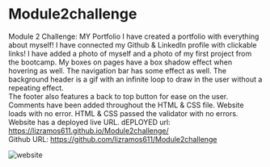 # Module2challenge
Module 2 Challenge: MY Portfolio
I have created a portfolio with everything about myself! I have connected my Github & LinkedIn profile with clickable links! 
I have added a photo of myself and a photo of my first project from the bootcamp. My boxes on pages have a box shadow effect when hovering as well. 
The navigation bar has some effect as well. The background header is a gif with an infinite loop to draw in the user without a repeating effect.  
The footer also features a back to top button for ease on the user.
Comments have been added throughout the HTML & CSS file. 
Website loads with no error.
HTML & CSS passed the validator with no errors.
Website has a deployed live URL.
dEPLOYED url: https://lizramos611.github.io/Module2challenge/
<br>
Github URL: https://github.com/lizramos611/Module2challenge

![website](https://user-images.githubusercontent.com/111591265/195455142-529438d8-5a40-44a3-ac12-aa9f0e59ccf4.PNG)
